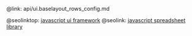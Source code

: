 @link: api/ui.baselayout_rows_config.md

@seolinktop: [javascript ui framework](https://webix.com)
@seolink: [javascript spreadsheet library](https://webix.com/spreadsheet/)